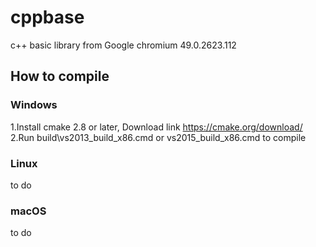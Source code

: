 # cppbase

c++ basic library from Google chromium 49.0.2623.112


## How to compile

### Windows
1.Install cmake 2.8 or later, Download link https://cmake.org/download/
2.Run build\vs2013_build_x86.cmd or vs2015_build_x86.cmd to compile


### Linux
to do

### macOS
to do